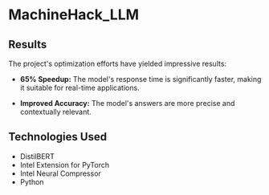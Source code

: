 # MachineHack_LLM

## Results

The project's optimization efforts have yielded impressive results:

- **65% Speedup:** The model's response time is significantly faster, making it suitable for real-time applications.

- **Improved Accuracy:** The model's answers are more precise and contextually relevant.

## Technologies Used

- DistilBERT
- Intel Extension for PyTorch
- Intel Neural Compressor
- Python
